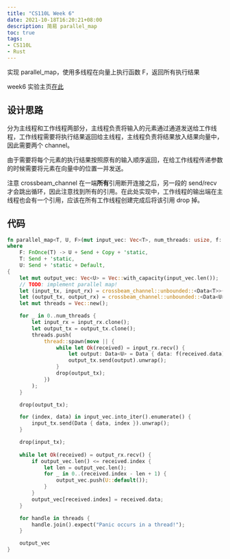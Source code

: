 ```yaml
---
title: "CS110L Week 6"
date: 2021-10-18T16:20:21+08:00
description: 简易 parallel_map
toc: true
tags:
- CS110L
- Rust
---
```


实现 parallel_map，使用多线程在向量上执行函数 F，返回所有执行结果

week6 实验主页[在此](https://reberhardt.com/cs110l/spring-2020/assignments/week-6-exercises/)

## 设计思路

分为主线程和工作线程两部分，主线程负责将输入的元素通过通道发送给工作线程，工作线程需要将执行结果返回给主线程，主线程负责将结果放入结果向量中，因此需要两个 channel。

由于需要将每个元素的执行结果按照原有的输入顺序返回，在给工作线程传递参数的时候需要将元素在向量中的位置一并发送。

注意 crossbeam_channel 在一端**所有**引用断开连接之后，另一段的 send/recv 才会跳出循环，因此注意找到所有的引用。在此处实现中，工作线程的输出端在主线程也会有一个引用，应该在所有工作线程创建完成后将该引用 drop 掉。

## 代码

```rust
fn parallel_map<T, U, F>(mut input_vec: Vec<T>, num_threads: usize, f: F) -> Vec<U>
where
    F: FnOnce(T) -> U + Send + Copy + 'static,
    T: Send + 'static,
    U: Send + 'static + Default,
{
    let mut output_vec: Vec<U> = Vec::with_capacity(input_vec.len());
    // TODO: implement parallel map!
    let (input_tx, input_rx) = crossbeam_channel::unbounded::<Data<T>>();
    let (output_tx, output_rx) = crossbeam_channel::unbounded::<Data<U>>();
    let mut threads = Vec::new();

    for _ in 0..num_threads {
        let input_rx = input_rx.clone();
        let output_tx = output_tx.clone();
        threads.push(
            thread::spawn(move || {
                while let Ok(received) = input_rx.recv() {
                    let output: Data<U> = Data { data: f(received.data), index: received.index };
                    output_tx.send(output).unwrap();
                }
                drop(output_tx);
            })
        );
    }

    drop(output_tx);

    for (index, data) in input_vec.into_iter().enumerate() {
        input_tx.send(Data { data, index }).unwrap();
    }

    drop(input_tx);
    
    while let Ok(received) = output_rx.recv() {
        if output_vec.len() <= received.index {
            let len = output_vec.len();
            for _ in 0..(received.index - len + 1) {
                output_vec.push(U::default());
            }
        }
        output_vec[received.index] = received.data;
    }

    for handle in threads {
        handle.join().expect("Panic occurs in a thread!");
    }

    output_vec
}
```



